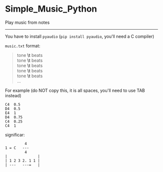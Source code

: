 # Simple_Music_Python
Play music from notes

---

You have to install `pyaudio` (`pip install pyaudio`, you'll need a C compiler)


`music.txt` format:
> tone **\\t** beats  
> tone **\\t** beats  
> tone **\\t** beats  
> tone **\\t** beats  
> tone **\\t** beats  
> ...

For example (do NOT copy this, it is all spaces, you'll need to use TAB instead)
```
C4  0.5
D4  0.5
E4  1
D4  0.75
C4  0.25
C4  1
```
significar:
```
         4 
1 = C   --- 
         4 
|              |
| 1 2 3 2. 1 1 |
| ---   ---=   |
```
